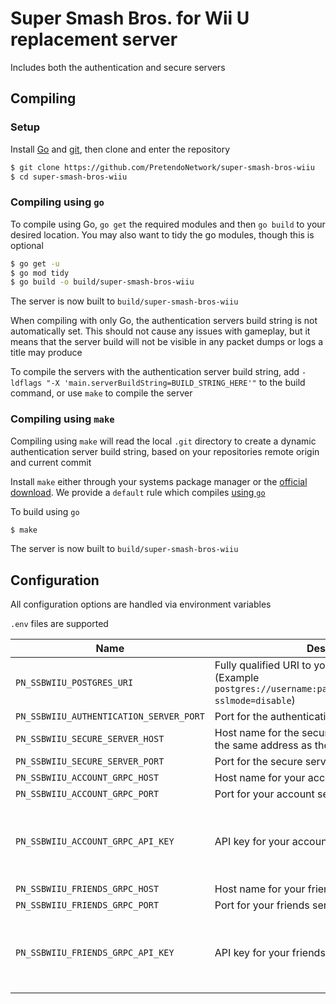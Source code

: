 # Super Smash Bros. for Wii U replacement server
Includes both the authentication and secure servers

## Compiling

### Setup
Install [Go](https://go.dev/doc/install) and [git](https://git-scm.com/downloads), then clone and enter the repository

```bash
$ git clone https://github.com/PretendoNetwork/super-smash-bros-wiiu
$ cd super-smash-bros-wiiu
```

### Compiling using `go`
To compile using Go, `go get` the required modules and then `go build` to your desired location. You may also want to tidy the go modules, though this is optional

```bash
$ go get -u
$ go mod tidy
$ go build -o build/super-smash-bros-wiiu
```

The server is now built to `build/super-smash-bros-wiiu`

When compiling with only Go, the authentication servers build string is not automatically set. This should not cause any issues with gameplay, but it means that the server build will not be visible in any packet dumps or logs a title may produce

To compile the servers with the authentication server build string, add `-ldflags "-X 'main.serverBuildString=BUILD_STRING_HERE'"` to the build command, or use `make` to compile the server

### Compiling using `make`
Compiling using `make` will read the local `.git` directory to create a dynamic authentication server build string, based on your repositories remote origin and current commit

Install `make` either through your systems package manager or the [official download](https://www.gnu.org/software/make/). We provide a `default` rule which compiles [using `go`](#compiling-using-go)

To build using `go`

```bash
$ make
```

The server is now built to `build/super-smash-bros-wiiu`

## Configuration
All configuration options are handled via environment variables

`.env` files are supported

| Name                                | Description                                                                                                            | Required                                      |
|-------------------------------------|------------------------------------------------------------------------------------------------------------------------|-----------------------------------------------|
| `PN_SSBWIIU_POSTGRES_URI`               | Fully qualified URI to your Postgres server (Example `postgres://username:password@localhost/SSBWIIU?sslmode=disable`)     | Yes                                           |
| `PN_SSBWIIU_AUTHENTICATION_SERVER_PORT` | Port for the authentication server                                                                                     | Yes                                           |
| `PN_SSBWIIU_SECURE_SERVER_HOST`         | Host name for the secure server (should point to the same address as the authentication server)                        | Yes                                           |
| `PN_SSBWIIU_SECURE_SERVER_PORT`         | Port for the secure server                                                                                             | Yes                                           |
| `PN_SSBWIIU_ACCOUNT_GRPC_HOST`          | Host name for your account server gRPC service                                                                         | Yes                                           |
| `PN_SSBWIIU_ACCOUNT_GRPC_PORT`          | Port for your account server gRPC service                                                                              | Yes                                           |
| `PN_SSBWIIU_ACCOUNT_GRPC_API_KEY`       | API key for your account server gRPC service                                                                           | No (Assumed to be an open gRPC API)           |
| `PN_SSBWIIU_FRIENDS_GRPC_HOST`          | Host name for your friends server gRPC service                                                                         | Yes                                           |
| `PN_SSBWIIU_FRIENDS_GRPC_PORT`          | Port for your friends server gRPC service                                                                              | Yes                                           |
| `PN_SSBWIIU_FRIENDS_GRPC_API_KEY`       | API key for your friends server gRPC service                                                                           | No (Assumed to be an open gRPC API)           |